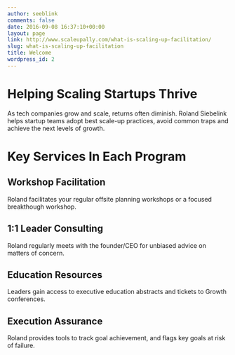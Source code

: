 ```yaml
---
author: seeblink
comments: false
date: 2016-09-08 16:37:10+00:00
layout: page
link: http://www.scaleupally.com/what-is-scaling-up-facilitation/
slug: what-is-scaling-up-facilitation
title: Welcome
wordpress_id: 2
---
```


# Helping Scaling Startups Thrive


As tech companies grow and scale, returns often diminish. Roland Siebelink helps startup teams adopt best scale-up practices, avoid common traps and achieve the next levels of growth.


# 




# Key Services In Each Program




## Workshop Facilitation


Roland facilitates your regular offsite planning workshops or a focused breakthough workshop.


## 1:1 Leader Consulting


Roland regularly meets with the founder/CEO for unbiased advice on matters of concern.


## Education Resources


Leaders gain access to executive education abstracts and tickets to Growth conferences.


## Execution Assurance


Roland provides tools to track goal achievement, and flags key goals at risk of failure.
